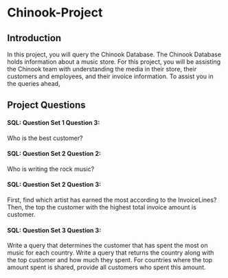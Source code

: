 # Chinook-Project
## Introduction
In this project, you will query the Chinook Database. The Chinook Database holds information
about a music store. For this project, you will be assisting the Chinook team with understanding
the media in their store, their customers and employees, and their invoice information. To assist
you in the queries ahead,

## Project Questions 

#### SQL: Question Set 1 Question 3: 
Who is the best customer?

#### SQL: Question Set 2 Question 2: 
Who is writing the rock music?

#### SQL: Question Set 2 Question 3:
First, find which artist has earned the most according to the InvoiceLines?
Then, the top the customer with the highest total invoice amount is customer.

#### SQL: Question Set 3 Question 3:
Write a query that determines the customer that has spent the most on music for each country. Write a query that returns the country along with the top customer and how much they spent. For countries where the top amount spent is shared, provide all customers who spent this amount.

